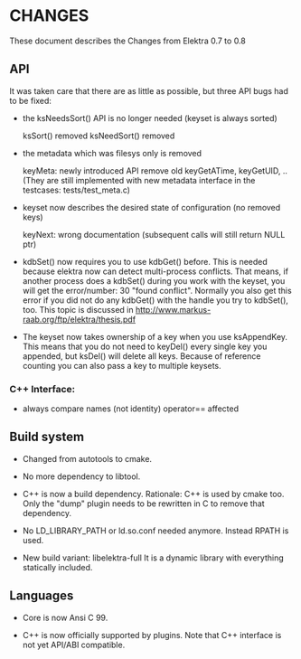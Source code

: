 # CHANGES #

These document describes the Changes from Elektra 0.7 to 0.8

## API ##

It was taken care that there are as little as possible,
but three API bugs had to be fixed:

 - the ksNeedsSort() API is no longer needed
   (keyset is always sorted)

   ksSort() removed
   ksNeedSort() removed

 - the metadata which was filesys only is removed

   keyMeta: newly introduced API
   remove old keyGetATime, keyGetUID, ..
   (They are still implemented with new metadata interface in the
    testcases: tests/test_meta.c)

 - keyset now describes the desired state of configuration (no removed keys)

   keyNext: wrong documentation (subsequent calls will still return NULL ptr)

 - kdbSet() now requires you to use kdbGet() before.
   This is needed because elektra now can detect multi-process
   conflicts. That means, if another process does a kdbSet() during you
   work with the keyset, you will get the error/number:   30 "found
   conflict".
   Normally you also get this error if you did not do any kdbGet() with
   the handle you try to kdbSet(), too.
   This topic is discussed in
   http://www.markus-raab.org/ftp/elektra/thesis.pdf

 - The keyset now takes ownership of a key when you use ksAppendKey.
   This means that you do not need to keyDel() every single key you
   appended, but ksDel() will delete all keys.
   Because of reference counting you can also pass a key to multiple
   keysets.


### C++ Interface: ###

- always compare names (not identity) operator== affected


## Build system ##

 - Changed from autotools to cmake.

 - No more dependency to libtool.

 - C++ is now a build dependency.
   Rationale: C++ is used by cmake too.
   Only the "dump" plugin needs to be rewritten in C to remove that dependency.

 - No LD_LIBRARY_PATH or ld.so.conf needed anymore.
   Instead RPATH is used.

 - New build variant: libelektra-full
   It is a dynamic library with everything statically included.

## Languages ##

 -  Core is now Ansi C 99.

 -  C++ is now officially supported by plugins.
    Note that C++ interface is not yet API/ABI compatible.
